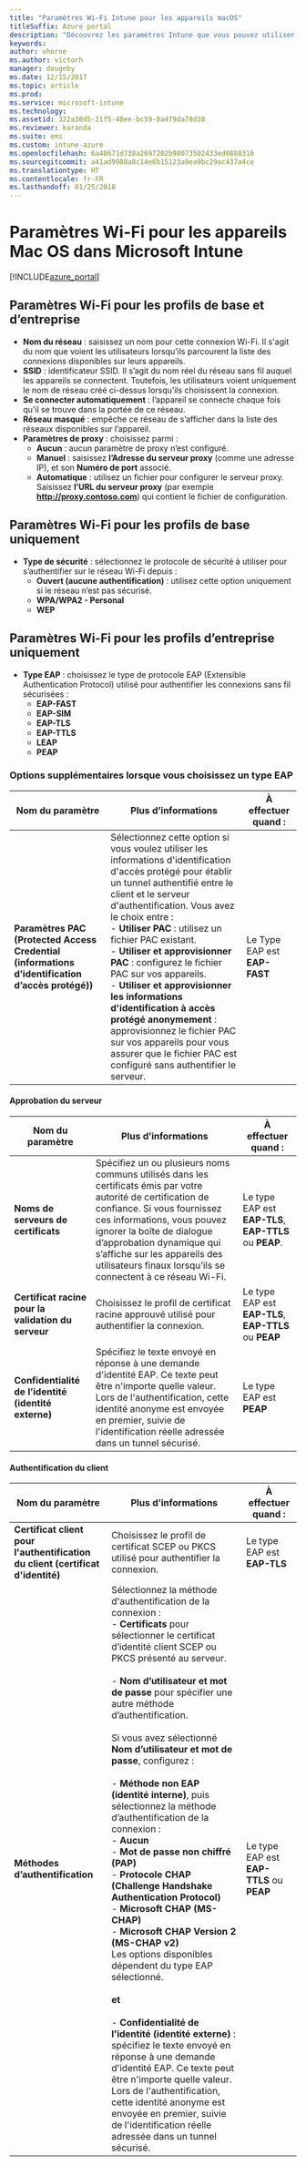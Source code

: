 ```yaml
---
title: "Paramètres Wi-Fi Intune pour les appareils macOS"
titleSuffix: Azure portal
description: "Découvrez les paramètres Intune que vous pouvez utiliser pour configurer des connexions Wi-Fi sur les appareils Mac OS."
keywords: 
author: vhorne
ms.author: victorh
manager: dougeby
ms.date: 12/15/2017
ms.topic: article
ms.prod: 
ms.service: microsoft-intune
ms.technology: 
ms.assetid: 322a38d5-21f5-48ee-bc59-0a4f9da78d38
ms.reviewer: karanda
ms.suite: ems
ms.custom: intune-azure
ms.openlocfilehash: 6a48671d738a2697202b98073502433ed0888316
ms.sourcegitcommit: a41ad9988a8c14e6b15123a9ea9bc29ac437a4ce
ms.translationtype: HT
ms.contentlocale: fr-FR
ms.lasthandoff: 01/25/2018
---
```

# <a name="wi-fi-settings-for-macos-devices-in-microsoft-intune"></a>Paramètres Wi-Fi pour les appareils Mac OS dans Microsoft Intune

[!INCLUDE[azure_portal](./includes/azure_portal.md)]

## <a name="wi-fi-settings-for-basic-and-enterprise-profiles"></a>Paramètres Wi-Fi pour les profils de base et d’entreprise

- **Nom du réseau** : saisissez un nom pour cette connexion Wi-Fi. Il s'agit du nom que voient les utilisateurs lorsqu’ils parcourent la liste des connexions disponibles sur leurs appareils.
- **SSID** : identificateur SSID. Il s’agit du nom réel du réseau sans fil auquel les appareils se connectent. Toutefois, les utilisateurs voient uniquement le nom de réseau créé ci-dessus lorsqu’ils choisissent la connexion.
- **Se connecter automatiquement** : l’appareil se connecte chaque fois qu’il se trouve dans la portée de ce réseau.
- **Réseau masqué** : empêche ce réseau de s’afficher dans la liste des réseaux disponibles sur l’appareil.
- **Paramètres de proxy** : choisissez parmi :
    - **Aucun** : aucun paramètre de proxy n’est configuré.
    - **Manuel** : saisissez **l’Adresse du serveur proxy** (comme une adresse IP), et son **Numéro de port** associé.
    - **Automatique** : utilisez un fichier pour configurer le serveur proxy. Saisissez **l’URL du serveur proxy** (par exemple **http://proxy.contoso.com**) qui contient le fichier de configuration.

## <a name="wi-fi-settings-for-basic-profiles-only"></a>Paramètres Wi-Fi pour les profils de base uniquement

- **Type de sécurité** : sélectionnez le protocole de sécurité à utiliser pour s’authentifier sur le réseau Wi-Fi depuis :
    - **Ouvert (aucune authentification)** : utilisez cette option uniquement si le réseau n’est pas sécurisé.
    - **WPA/WPA2 - Personal**
    - **WEP**

## <a name="wi-fi-settings-for-enterprise-profiles-only"></a>Paramètres Wi-Fi pour les profils d’entreprise uniquement

- **Type EAP** : choisissez le type de protocole EAP (Extensible Authentication Protocol) utilisé pour authentifier les connexions sans fil sécurisées :
    - **EAP-FAST**
    - **EAP-SIM**
    - **EAP-TLS**
    - **EAP-TTLS**
    - **LEAP**
    - **PEAP**

### <a name="further-options-when-you-choose-an-eap-type"></a>Options supplémentaires lorsque vous choisissez un type EAP


|Nom du paramètre|Plus d’informations|À effectuer quand :|
|--------------|-------------|----------|
|**Paramètres PAC (Protected Access Credential (informations d’identification d’accès protégé))**|Sélectionnez cette option si vous voulez utiliser les informations d'identification d'accès protégé pour établir un tunnel authentifié entre le client et le serveur d'authentification. Vous avez le choix entre :<br>- **Utiliser PAC** : utilisez un fichier PAC existant.<br>- **Utiliser et approvisionner PAC** : configurez le fichier PAC sur vos appareils.<br>- **Utiliser et approvisionner les informations d'identification à accès protégé anonymement** : approvisionnez le fichier PAC sur vos appareils pour vous assurer que le fichier PAC est configuré sans authentifier le serveur.|Le Type EAP est **EAP-FAST**|

#### <a name="server-trust"></a>Approbation du serveur


|Nom du paramètre|Plus d’informations|À effectuer quand :|
|--------------|-------------|----------|
|**Noms de serveurs de certificats**|Spécifiez un ou plusieurs noms communs utilisés dans les certificats émis par votre autorité de certification de confiance. Si vous fournissez ces informations, vous pouvez ignorer la boîte de dialogue d’approbation dynamique qui s’affiche sur les appareils des utilisateurs finaux lorsqu’ils se connectent à ce réseau Wi-Fi.|Le type EAP est **EAP-TLS**, **EAP-TTLS** ou **PEAP**.|
|**Certificat racine pour la validation du serveur**|Choisissez le profil de certificat racine approuvé utilisé pour authentifier la connexion. |Le type EAP est **EAP-TLS**, **EAP-TTLS** ou **PEAP**|
|**Confidentialité de l’identité (identité externe)**|Spécifiez le texte envoyé en réponse à une demande d'identité EAP. Ce texte peut être n'importe quelle valeur. Lors de l'authentification, cette identité anonyme est envoyée en premier, suivie de l'identification réelle adressée dans un tunnel sécurisé.|Le type EAP est **PEAP**|


#### <a name="client-authentication"></a>Authentification du client


|Nom du paramètre|Plus d’informations|À effectuer quand :|
|--------------|-------------|----------|
|**Certificat client pour l'authentification du client (certificat d'identité)**|Choisissez le profil de certificat SCEP ou PKCS utilisé pour authentifier la connexion.|Le type EAP est **EAP-TLS**|
|**Méthodes d’authentification**|Sélectionnez la méthode d'authentification de la connexion :<br>- **Certificats** pour sélectionner le certificat d’identité client SCEP ou PKCS présenté au serveur.<br><br>- **Nom d’utilisateur et mot de passe** pour spécifier une autre méthode d’authentification. <br><br>Si vous avez sélectionné **Nom d’utilisateur et mot de passe**, configurez :<br><br>-  **Méthode non EAP (identité interne)**, puis sélectionnez la méthode d’authentification de la connexion :<br>- **Aucun**<br>- **Mot de passe non chiffré (PAP)**<br>- **Protocole CHAP (Challenge Handshake Authentication Protocol)**<br>- **Microsoft CHAP (MS-CHAP)**<br>- **Microsoft CHAP Version 2 (MS-CHAP v2)**<br>Les options disponibles dépendent du type EAP sélectionné.<br><br>**et**<br><br>- **Confidentialité de l'identité (identité externe)** : spécifiez le texte envoyé en réponse à une demande d'identité EAP. Ce texte peut être n'importe quelle valeur. Lors de l'authentification, cette identité anonyme est envoyée en premier, suivie de l'identification réelle adressée dans un tunnel sécurisé.|Le type EAP est **EAP-TTLS** ou **PEAP**|
